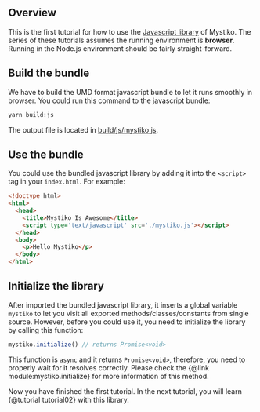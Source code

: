 ## Overview
This is the first tutorial for how to use the [Javascript library](/src) of Mystiko. The series of these tutorials assumes
the running environment is **browser**. Running in the Node.js environment should be fairly straight-forward.

## Build the bundle
We have to build the UMD format javascript bundle to let it runs smoothly in browser. You could run this command to the
javascript bundle:

```bash
yarn build:js
```

The output file is located in [build/js/mystiko.js](/build/js/mystiko.js).

## Use the bundle
You could use the bundled javascript library by adding it into the `<script>` tag in your `index.html`. For example:

```html
<!doctype html>
<html>
  <head>
    <title>Mystiko Is Awesome</title>
    <script type='text/javascript' src='./mystiko.js'></script>
  </head>
  <body>
    <p>Hello Mystiko</p>
  </body>
</html>
```

## Initialize the library
After imported the bundled javascript library, it inserts a global variable `mystiko` to let you visit all
exported methods/classes/constants from single source. However, before you could use it, you need to initialize the
library by calling this function:

```javascript
mystiko.initialize() // returns Promise<void>
```

This function is `async` and it returns `Promise<void>`, therefore, you need to properly wait for it resolves correctly.
Please check the {@link module:mystiko.initialize} for more information of this method.

Now you have finished the first tutorial. In the next tutorial, you will learn
{@tutorial tutorial02} with this library.
